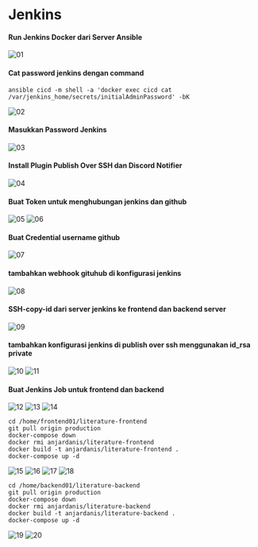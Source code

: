 # Jenkins

#### Run Jenkins Docker dari Server Ansible
![01](asset/01.png)

#### Cat password jenkins dengan command 
```
ansible cicd -m shell -a 'docker exec cicd cat /var/jenkins_home/secrets/initialAdminPassword' -bK
```
![02](asset/02.png)

#### Masukkan Password Jenkins
![03](asset/03.png)

#### Install Plugin Publish Over SSH dan Discord Notifier
![04](asset/04.png)

#### Buat Token untuk menghubungan jenkins dan github
![05](asset/05.png)
![06](asset/06.png)

#### Buat Credential username github
![07](asset/07.png) 

#### tambahkan webhook gituhub di konfigurasi jenkins
![08](asset/08.png)

#### SSH-copy-id dari server jenkins ke frontend dan backend server
![09](asset/09.png)

#### tambahkan konfigurasi jenkins di publish over ssh menggunakan id_rsa private
![10](asset/10.png) 
![11](asset/11.png)

#### Buat Jenkins Job untuk frontend dan backend
![12](asset/12.png)
![13](asset/13.png)
![14](asset/14.png)

```
cd /home/frontend01/literature-frontend
git pull origin production
docker-compose down
docker rmi anjardanis/literature-frontend
docker build -t anjardanis/literature-frontend .
docker-compose up -d
```
![15](asset/15.png)
![16](asset/16.png)
![17](asset/17.png)
![18](asset/18.png)

```
cd /home/backend01/literature-backend
git pull origin production
docker-compose down
docker rmi anjardanis/literature-backend
docker build -t anjardanis/literature-backend .
docker-compose up -d
```
![19](asset/19.png)
![20](asset/20.png)